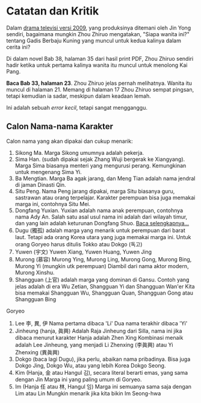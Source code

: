 # Catatan dan Kritik 

Dalam [drama televisi versi 2009](https://youtube.com/clip/UgkxEuyjwD613__X4a2B96LMP2re-BGCvXSA?si=DCW4PjwfRliniRho), 
yang produksinya ditemani oleh Jin Yong sendiri, bagaimana mungkin Zhou Zhiruo mengatakan, "Siapa wanita ini?" 
tentang Gadis Berbaju Kuning yang muncul untuk kedua kalinya dalam cerita ini?

Di dalam novel Bab 38, halaman 35 dari hasil print PDF, Zhou Zhiruo sendiri hadir ketika untuk pertama kalinya wanita itu
muncul untuk menolong Kai Pang.

**Baca Bab 33, halaman 23**. Zhou Zhiruo jelas pernah melihatnya. Wanita itu muncul di halaman 21.
Memang di halaman 17 Zhou Zhiruo sempat pingsan, tetapi kemudian ia sadar, meskipun dalam keadaan lemah.

Ini adalah sebuah _error kecil_, tetapi sangat mengganggu.


## Calon Nama-nama Karakter

Calon nama yang akan dipakai dan cukup menarik:

1. Sikong Ma.
   Marga Sikong umumnya adalah pekerja.
2. Sima Han. (sudah dipakai sejak Zhang Wuji bergerak ke Xiangyang).
   Marga Sima biasanya menteri yang mengurusi perang. Kemungkinan untuk mengenang Sima Yi. 
3. Ba Mengtian.
   Marga Ba agak jarang, dan Meng Tian adalah nama jendral di jaman Dinasti Qin.
4. Situ Peng.
   Nama Peng jarang dipakai, marga Situ biasanya guru, sastrawan atau orang terpelajar.
   Karakter perempuan bisa juga memakai marga ini, contohnya Situ Mei. 
5. Dongfang Yuxian.
   Yuxian adalah nama anak perempuan, contohnya nama Ady An.
   Salah satu asal usul nama ini adalah dari wilayah timur, dan yang lain adalah keturunan Dongfang Shuo. 
   [Baca selengkapnya...](https://en.wikipedia.org/wiki/Dongfang_(surname)#:~:text=Dongfang%20has%20two%20points%20of,original%20family%20name%20was%20Zhang.)
6. Dugu (獨孤) adalah marga yang menarik untuk perempuan dari barat laut. Tetapi ada orang Korea utara yang 
   juga memakai marga ini. Untuk orang Goryeo harus ditulis Tokko atau Dokgo (독고)
7. Yuwen (宇文)
   Yuwen Xiang, Yuwen Huang, Yuwen Jing
8. Murong (慕容)
   Murong Ying, Murong Ling, Murong Gong, Murong Bing, Murong Yi (mungkin utk perempuan)
   Diambil dari nama aktor modern, Murong Xinshu.
9. Shangguan (上官) adalah marga yang dominan di Gansu.
   Contoh yang jelas adalah di era Wu Zetian, Shangguan Yi dan Shangguan Wan'er
   Kita bisa memakai Shangguan Wu, Shangguan Quan, Shangguan Gong atau Shangguan Bing


Goryeo

1. Lee 李, 異, 伊
   Nama pertama dibaca 'Li'
   Dua nama terakhir dibaca 'Yi'
2. Jinheung (hanja, 眞興)
   Adalah Raja Jinheung dari Silla, nama ini jika dibaca menurut karakter Hanja adalah Zhen Xing
   Kombinasi menaik adalah Lee Jinheung, yang menjadi Li Zhenxing (李眞興) atau Yi Zhenxing (異眞興)
3. Dokgo (baca lagi Dugu), jika perlu, abaikan nama pribadinya.
   Bisa juga Dokgo Jing, Dokgo Wu, atau yang lebih Korea Dokgo Seong. 
4. Kim (Hanja, 金 atau Hangul 김), secara literal berarti emas, yang sama dengan Jin
   Marga ini yang paling umum di Goryeo.
5. Im (Hanja 任 atau 林, Hangul 임)
   Marga ini semuanya sama saja dengan Lim atau Lin
   Mungkin menarik jika kita bikin Im Seong-hwa

